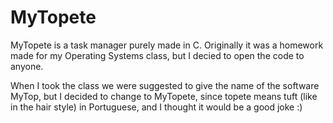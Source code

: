 # MyTopete

MyTopete is a task manager purely made in C.
Originally it was a homework made for my Operating Systems class, but I decied to open the code to anyone.


When I took the class we were suggested to give the name of the software MyTop, but I decided to change to MyTopete, since topete means tuft (like in the hair style) in Portuguese, and I thought it would be a good joke :)
